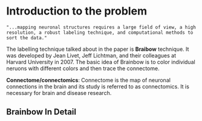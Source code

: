 # Introduction to the problem

```
"...mapping neuronal structures requires a large field of view, a high resolution, a robust labeling technique, and computational methods to sort the data."
```

The labelling technique talked about in the paper is **Braibow** technique. It was developed by Jean Livet, Jeff Lichtman, and their colleagues at Harvard University in 2007. The basic idea of Brainbow is to color individual neruons with different colors and then trace the connectome. 

**Connectome/connectomics**: Connectome is the map of neuronal connections in the brain and its study is referred to as connectomics. It is necessary for brain and disease research. 

## Brainbow In Detail

